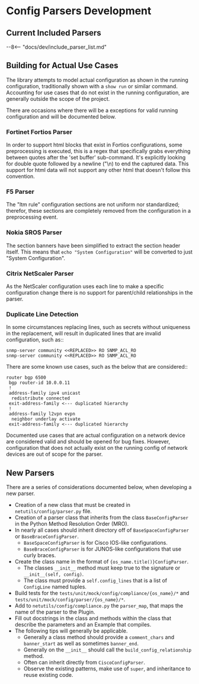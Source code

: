 # Config Parsers Development

## Current Included Parsers

--8<-- "docs/dev/include_parser_list.md"

## Building for Actual Use Cases

The library attempts to model actual configuration as shown in the running configuration, traditionally shown with a `show run` or similar command. Accounting for use cases that do not exist in the running configuration, are generally outside the scope of the project.

There are occasions where there will be a exceptions for valid running configuration and will be documented below.

### Fortinet Fortios Parser

In order to support html blocks that exist in Fortios configurations, some preprocessing is executed, this is a regex that specifically grabs everything between quotes after the 'set buffer' sub-command. It's explicitly looking for double quote followed by a newline ("\n) to end the captured data.  This support for html data will not support any other html that doesn't follow this convention.

### F5 Parser

The "ltm rule" configuration sections are not uniform nor standardized; therefor, these sections are completely removed from the configuration in a preprocessing event.

### Nokia SROS Parser

The section banners have been simplified to extract the section header itself. This means that `echo "System Configuration"` will be converted to just "System Configuration".

### Citrix NetScaler Parser

As the NetScaler configuration uses each line to make a specific configuration change there is no support for parent/child relationships in the parser.

### Duplicate Line Detection

In some circumstances replacing lines, such as secrets without uniqueness in the replacement, will result in duplicated lines that are invalid configuration, such as::

```text
snmp-server community <<REPLACED>> RO SNMP_ACL_RO
snmp-server community <<REPLACED>> RO SNMP_ACL_RO
```

There are some known use cases, such as the below that are considered::

```text
router bgp 6500
 bgp router-id 10.0.0.11
 !
 address-family ipv4 unicast
  redistribute connected
 exit-address-family <--- duplicated hierarchy
 !
 address-family l2vpn evpn
  neighbor underlay activate
 exit-address-family <--- duplicated hierarchy
```

Documented use cases that are actual configuration on a network device are considered valid and should be opened for bug fixes. However, configuration that does not actually exist on the running config of network devices are out of scope for the parser.

## New Parsers

There are a series of considerations documented below, when developing a new parser.

- Creation of a new class that must be created in `netutils/config/parser.py` file.
- Creation of a parser class that inherits from the class `BaseConfigParser` in the Python Method Resolution Order (MRO).
- In nearly all cases should inherit directory off of `BaseSpaceConfigParser` or `BaseBraceConfigParser`.
  - `BaseSpaceConfigParser` is for Cisco IOS-like configurations.
  - `BaseBraceConfigParser` is for JUNOS-like configurations that use curly braces.
- Create the class name in the format of `{os_name.title()}ConfigParser`.
  - The classes `__init__` method must keep true to the signature or `__init__(self, config)`.
  - The class must provide a `self.config_lines` that is a list of `ConfigLine` named tuples.
- Build tests for the `tests/unit/mock/config/compliance/{os_name}/*` and `tests/unit/mock/config/parser/{os_name}/*`.
- Add to `netutils/config/compliance.py` the `parser_map`, that maps the name of the parser to the Plugin.
- Fill out docstrings in the class and methods within the class that describe the parameters and an Example that compiles.
- The following tips will generally be applicable.
  - Generally a class method should provide a `comment_chars` and `banner_start` as well as sometimes `banner_end`.
  - Generally on the `__init__` should call the `build_config_relationship` method.
  - Often can inherit directly from `CiscoConfigParser`.
  - Observe the existing patterns, make use of `super`, and inheritance to reuse existing code.

